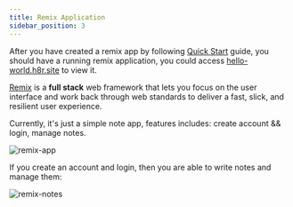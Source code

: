 ```yaml
---
title: Remix Application
sidebar_position: 3
---
```


After you have created a remix app by following [Quick Start](/docs/getting_started/first_app) guide, you should have a running remix application, you could access [hello-world.h8r.site](http://hello-world.h8r.site) to view it.

[Remix](https://remix.run/) is a **full stack** web framework that lets you focus on the user interface and work back through web standards to deliver a fast, slick, and resilient user experience.

Currently, it's just a simple note app, features includes: create account && login, manage notes.

![remix-app](/img/docs/getting-started/sample-application.png)


If you create an account and login, then you are able to write notes and manage them:

![remix-notes](/img/docs/getting-started/remix-notes.png)
